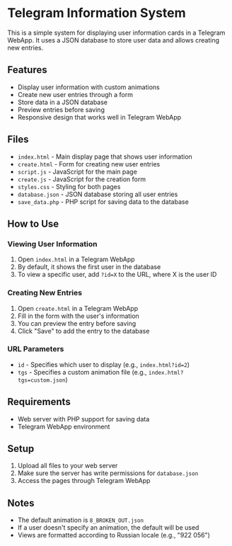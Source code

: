 # Telegram Information System

This is a simple system for displaying user information cards in a Telegram WebApp. It uses a JSON database to store user data and allows creating new entries.

## Features

- Display user information with custom animations
- Create new user entries through a form
- Store data in a JSON database
- Preview entries before saving
- Responsive design that works well in Telegram WebApp

## Files

- `index.html` - Main display page that shows user information
- `create.html` - Form for creating new user entries
- `script.js` - JavaScript for the main page
- `create.js` - JavaScript for the creation form
- `styles.css` - Styling for both pages
- `database.json` - JSON database storing all user entries
- `save_data.php` - PHP script for saving data to the database

## How to Use

### Viewing User Information

1. Open `index.html` in a Telegram WebApp
2. By default, it shows the first user in the database
3. To view a specific user, add `?id=X` to the URL, where X is the user ID

### Creating New Entries

1. Open `create.html` in a Telegram WebApp
2. Fill in the form with the user's information
3. You can preview the entry before saving
4. Click "Save" to add the entry to the database

### URL Parameters

- `id` - Specifies which user to display (e.g., `index.html?id=2`)
- `tgs` - Specifies a custom animation file (e.g., `index.html?tgs=custom.json`)

## Requirements

- Web server with PHP support for saving data
- Telegram WebApp environment

## Setup

1. Upload all files to your web server
2. Make sure the server has write permissions for `database.json`
3. Access the pages through Telegram WebApp

## Notes

- The default animation is `8_BROKEN_OUT.json`
- If a user doesn't specify an animation, the default will be used
- Views are formatted according to Russian locale (e.g., "922 056") 